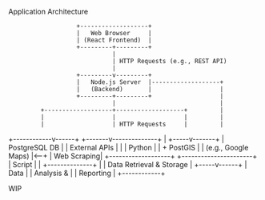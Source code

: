 Application Architecture

                       +-------------------+
                       |   Web Browser     |
                       | (React Frontend)  |
                       +---------+---------+
                                 |
                                 | HTTP Requests (e.g., REST API)
                                 |
                       +---------v---------+
                       |   Node.js Server  |-------------------+
                       |   (Backend)       |                   |
                       +---------+---------+                   |
                                 |                             |
             +-------------------+-------------------+         |
             |                   |                   |         |
             |                   | HTTP Requests     |         |
+------------v------+    +-------v--------------+    |   +-----v-------+
|  PostgreSQL DB    |    |  External APIs       |    |   | Python      |
|  + PostGIS        |    |  (e.g., Google Maps) |<--+    | Web Scraping|
+-------------------+    +----------------------+        | Script      |
      |                                                  +--------------+
      |
      | Data Retrieval & Storage
      |
+-----v------+
| Data       |
| Analysis & |
| Reporting  |
+------------+

WIP